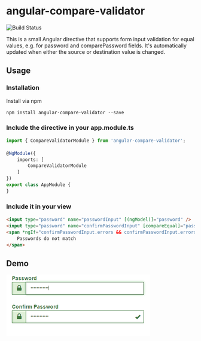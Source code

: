 # angular-compare-validator

![Build Status](https://jenkins.dangl.me/buildStatus/icon?job=angular-compare-validator)

This is a small Angular directive that supports form input validation for equal values, e.g. for password and comparePassword fields.
It's automatically updated when either the source or destination value is changed.

## Usage

### Installation
Install via npm

    npm install angular-compare-validator --save

### Include the directive in your app.module.ts

``` TypeScript
import { CompareValidatorModule } from 'angular-compare-validator';

@NgModule({
    imports: [
        CompareValidatorModule
    ]
})
export class AppModule {
}
```

### Include it in your view
``` html
<input type="password" name="passwordInput" [(ngModel)]="password" />
<input type="password" name="confirmPasswordInput" [compareEqual]="password" [(ngModel)]="confirmPassword" />
<span *ngIf="confirmPasswordInput.errors && confirmPasswordInput.errors.compareEqual">
    Passwords do not match
</span>
```

## Demo
![demo](demo.gif)

